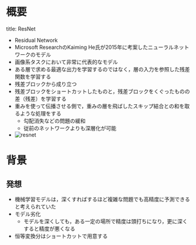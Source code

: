 # 概要
title: ResNet
- Residual Network
- Microsoft ResearchのKaiming He氏が2015年に考案したニューラルネットワークのモデル
- 画像系タスクにおいて非常に代表的なモデル
- ある層で求める最適な出力を学習するのではなく，層の入力を参照した残差関数を学習する
- 残差ブロックから成り立つ
- 残差ブロックをショートカットしたものと，残差ブロックをくぐったものの差（残差）を学習する
- 重みを使って伝播させる側で，重みの層を飛ばしたスキップ結合との和を取るような処理をする
	- 勾配消失などの問題の緩和
	- 従前のネットワークよりも深層化が可能
- ![resnet](https://ja.stateofaiguides.com/content/images/2021/10/resnet.png)
# 背景
## 発想
- 機械学習モデルは，深くすればするほど複雑な問題でも高精度に予測できると考えられていた
- モデル劣化
	- モデルを深くしても，ある一定の場所で精度は頭打ちになり，更に深くすると精度が悪くなる
- 恒等変換分はショートカットで用意する
